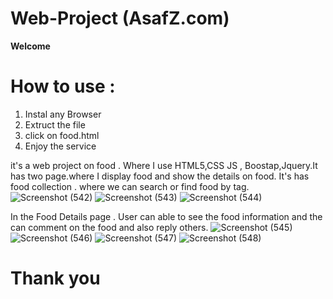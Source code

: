 # Web-Project (AsafZ.com)

__Welcome__

# How to use :
1. Instal any Browser 
2. Extruct the file
3. click on food.html
4. Enjoy the service


it's a web project on food . Where I use HTML5,CSS JS , Boostap,Jquery.It has two page.where I display food and show the details on food.
It's has food collection . where we can search or find food by tag.
![Screenshot (542)](https://user-images.githubusercontent.com/107491988/174146585-129c42d3-9a93-4c4c-9e5b-9cd90395d6e1.png)
![Screenshot (543)](https://user-images.githubusercontent.com/107491988/174146627-9b0e2f47-9968-4211-9d4e-3fe52acce137.png)
![Screenshot (544)](https://user-images.githubusercontent.com/107491988/174146674-170d3ae8-c58e-4e12-b9d1-d6b79a38a067.png)

In the Food Details page . User can able to see the food information and the can comment on the food and also reply others.
![Screenshot (545)](https://user-images.githubusercontent.com/107491988/174146857-912df9f1-22d2-45ec-8f6d-09e39ebf97d1.png)
![Screenshot (546)](https://user-images.githubusercontent.com/107491988/174146866-f4865771-e905-472c-8718-31e8f09e3e42.png)
![Screenshot (547)](https://user-images.githubusercontent.com/107491988/174146872-aa43752a-7f03-4c3e-8f1b-ddc9319495ce.png)
![Screenshot (548)](https://user-images.githubusercontent.com/107491988/174146876-e1e16961-731a-4f7c-be65-26941f2d8eb4.png)

# Thank you
